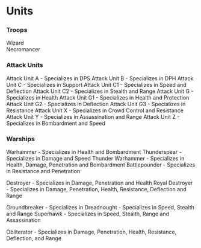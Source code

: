 # Units


### Troops

Wizard  
Necromancer  


### Attack Units

Attack Unit A   -   Specializes in DPS
Attack Unit B   -   Specializes in DPH
Attack Unit C   -   Specializes in Support
Attack Unit C1   -   Specializes in Speed and Deflection
Attack Unit C2   -   Specializes in Stealth and Range
Attack Unit G   -   Specializes in Health
Attack Unit G1   -   Specializes in Health and Protection
Attack Unit G2   -   Specializes in Deflection
Attack Unit G3   -   Specializes in Resistance
Attack Unit X   -   Specializes in Crowd Control and Resistance
Attack Unit Y   -   Specializes in Assassination and Range
Attack Unit Z   -   Specializes in Bombardment and Speed



### Warships

Warhammer   -   Specializes in Health and Bombardment
Thunderspear   -   Specializes in Damage and Speed
Thunder Warhammer  -  Specializes in Health, Damage, Penetration and Bombardment
Battlepounder   -   Specializes in Resistance and Penetration

Destroyer   -   Specializes in Damage, Penetration and Health
Royal Destroyer   -   Specializes in Damage, Penetration, Health, Resistance, Deflection and Range

Groundbreaker   -   Specializes in 
Dreadnought   -   Specializes in Speed, Stealth and Range
Superhawk   -   Specializes in Speed, Stealth, Range and Assassination

Obliterator   -   Specializes in Damage, Penetration, Health, Resistance, Deflection, and Range
